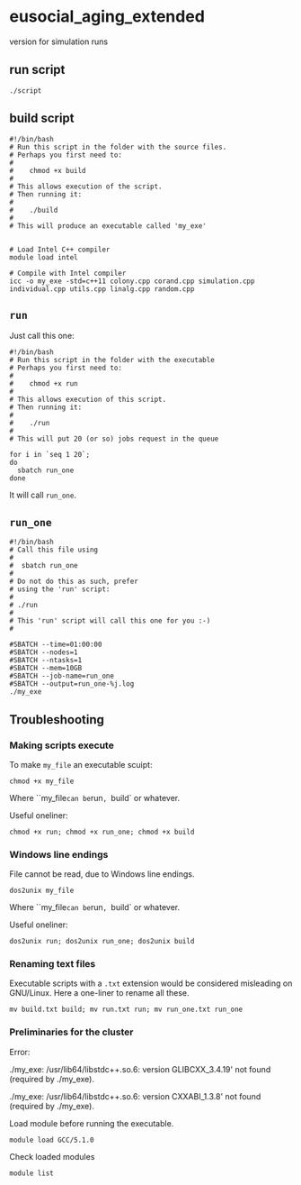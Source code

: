 # eusocial_aging_extended
 version for simulation runs

## run script
```
./script
```

## build script

```
#!/bin/bash
# Run this script in the folder with the source files.
# Perhaps you first need to:
#
#    chmod +x build
#
# This allows execution of the script.
# Then running it:
#
#    ./build
#
# This will produce an executable called 'my_exe'


# Load Intel C++ compiler
module load intel

# Compile with Intel compiler
icc -o my_exe -std=c++11 colony.cpp corand.cpp simulation.cpp individual.cpp utils.cpp linalg.cpp random.cpp
```

## `run`

Just call this one:

```
#!/bin/bash
# Run this script in the folder with the executable
# Perhaps you first need to:
#
#    chmod +x run
#
# This allows execution of this script.
# Then running it:
#
#    ./run
#
# This will put 20 (or so) jobs request in the queue

for i in `seq 1 20`;
do
  sbatch run_one
done
```

It will call `run_one`.

## `run_one`

```
#!/bin/bash
# Call this file using
#
#  sbatch run_one
#
# Do not do this as such, prefer
# using the 'run' script:
#
# ./run
#
# This 'run' script will call this one for you :-)
#

#SBATCH --time=01:00:00
#SBATCH --nodes=1
#SBATCH --ntasks=1 
#SBATCH --mem=10GB
#SBATCH --job-name=run_one
#SBATCH --output=run_one-%j.log
./my_exe
```

## Troubleshooting

### Making scripts execute

To make `my_file` an executable scuipt: 
```
chmod +x my_file
```

Where ``my_file` can be `run`, `build` or whatever.

Useful oneliner:

```
chmod +x run; chmod +x run_one; chmod +x build
```


### Windows line endings

File cannot be read, due to Windows line endings.

```
dos2unix my_file
```

Where ``my_file` can be `run`, `build` or whatever.

Useful oneliner:

```
dos2unix run; dos2unix run_one; dos2unix build
```

### Renaming text files

Executable scripts with a `.txt` extension would be considered misleading on GNU/Linux.
Here a one-liner to rename all these.

```
mv build.txt build; mv run.txt run; mv run_one.txt run_one
```
### Preliminaries for the cluster

Error: 

./my_exe: /usr/lib64/libstdc++.so.6: version GLIBCXX_3.4.19' not found (required by ./my_exe).

./my_exe: /usr/lib64/libstdc++.so.6: version CXXABI_1.3.8' not found (required by ./my_exe).

Load module before running the executable.

```
module load GCC/5.1.0
```
Check loaded modules

```
module list 
```
